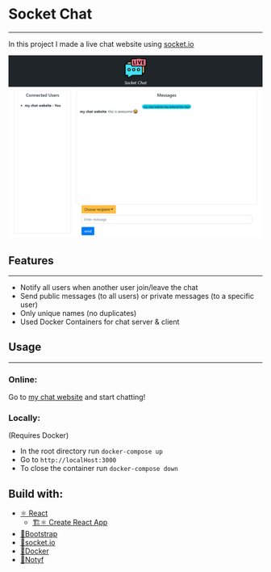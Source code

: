 # Socket Chat

---

In this project I made a live chat website using [socket.io](https://socket.io/)

<img src="client\src\assets\demo.png">

## Features

---

- Notify all users when another user join/leave the chat
- Send public messages (to all users) or private messages (to a specific user)
- Only unique names (no duplicates)
- Used Docker Containers for chat server & client

## Usage

---

### Online:

Go to [my chat website](https://or-socket-chat.herokuapp.com/) and start chatting!

### Locally:

(Requires Docker)

- In the root directory run `docker-compose up`
- Go to `http://localHost:3000`
- To close the container run `docker-compose down`

## Build with:

- [⚛ React](https://reactjs.org/)
  - [🏗⚛ Create React App](https://github.com/facebook/create-react-app)
- [👢Bootstrap](https://getbootstrap.com/)
- [🔌socket.io](https://socket.io/)
- [🐳Docker](https://www.docker.com/)
- [📨Notyf](https://github.com/caroso1222/notyf)

